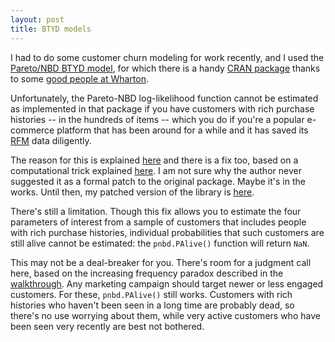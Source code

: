 ```yaml
---
layout: post
title: BTYD models
---
```


I had to do some customer churn modeling for work recently, and I used the [Pareto/NBD BTYD model](http://brucehardie.com/notes/009/pareto_nbd_derivations_2005-11-05.pdf), for which there is a handy [CRAN package](http://cran.r-project.org/web/packages/BTYD/index.html) thanks to some [good people at Wharton](http://news.wharton.upenn.edu/press-releases/2012/08/wharton-customer-analytics-initiative-announces-buy-til-you-die-btyd-models-package-release/).

Unfortunately, the Pareto-NBD log-likelihood function cannot be estimated as implemented in that package if you have customers with rich purchase histories -- in the hundreds of items -- which you do if you're a popular e-commerce platform that has been around for a while and it has saved its [RFM](http://en.wikipedia.org/wiki/RFM_%28customer_value%29) data diligently.

The reason for this is explained [here](https://github.com/theofilos/BTYD) and there is a fix too, based on a computational trick explained [here](https://hips.seas.harvard.edu/blog/2013/01/09/computing-log-sum-exp/). I am not sure why the author never suggested it as a formal patch to the original package. Maybe it's in the works. Until then, my patched version of the library is [here](https://github.com/ghuiber/BTYD2).

There's still a limitation. Though this fix allows you to estimate the four parameters of interest from a sample of customers that includes people with rich purchase histories, individual probabilities that such customers are still alive cannot be estimated: the `pnbd.PAlive()` function will return `NaN`.

This may not be a deal-breaker for you. There's room for a judgment call here, based on the increasing frequency paradox described in the [walkthrough](http://cran.r-project.org/web/packages/BTYD/vignettes/BTYD-walkthrough.pdf). Any marketing campaign should target newer or less engaged customers. For these, `pnbd.PAlive()` still works. Customers with rich histories who haven't been seen in a long time are probably dead, so there's no use worrying about them, while very active customers who have been seen very recently are best not bothered. 




